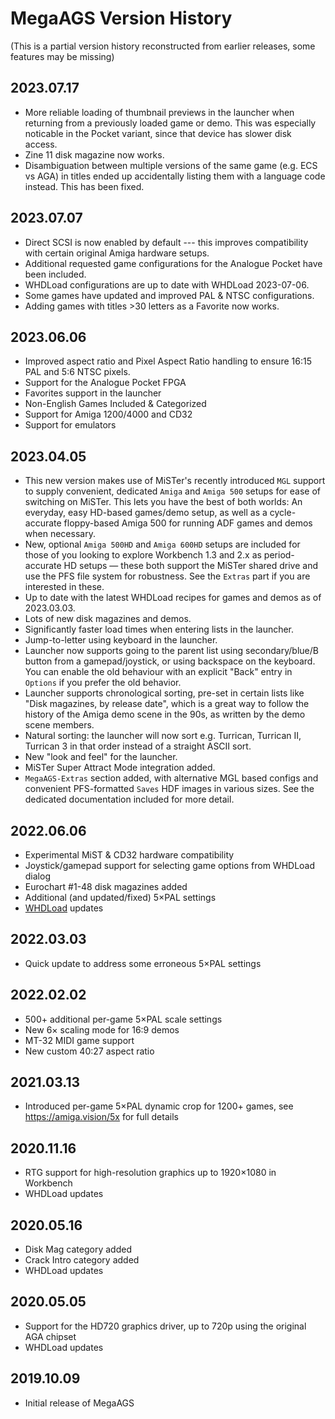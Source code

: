 # MegaAGS Version History

(This is a partial version history reconstructed from earlier releases, some features may be missing)

## 2023.07.17

* More reliable loading of thumbnail previews in the launcher when returning from a previously loaded game or demo. This was especially noticable in the Pocket variant, since that device has slower disk access.
* Zine 11 disk magazine now works.
* Disambiguation between multiple versions of the same game (e.g. ECS vs AGA) in titles ended up accidentally listing them with a language code instead. This has been fixed.

## 2023.07.07

* Direct SCSI is now enabled by default --- this improves compatibility with certain original Amiga hardware setups.
* Additional requested game configurations for the Analogue Pocket have been included.
* WHDLoad configurations are up to date with WHDLoad 2023-07-06.
* Some games have updated and improved PAL & NTSC configurations.
* Adding games with titles >30 letters as a Favorite now works.

## 2023.06.06

* Improved aspect ratio and Pixel Aspect Ratio handling to ensure 16:15 PAL and 5:6 NTSC pixels.
* Support for the Analogue Pocket FPGA
* Favorites support in the launcher
* Non-English Games Included & Categorized
* Support for Amiga 1200/4000 and CD32
* Support for emulators

## 2023.04.05

* This new version makes use of MiSTer's recently introduced `MGL` support to supply convenient, dedicated `Amiga` and `Amiga 500` setups for ease of switching on MiSTer. This lets you have the best of both worlds: An everyday, easy HD-based games/demo setup, as well as a cycle-accurate floppy-based Amiga 500 for running ADF games and demos when necessary.
* New, optional `Amiga 500HD` and `Amiga 600HD` setups are included for those of you looking to explore Workbench 1.3 and 2.x as period-accurate HD setups — these both support the MiSTer shared drive and use the PFS file system for robustness. See the `Extras` part if you are interested in these.
* Up to date with the latest WHDLoad recipes for games and demos as of 2023.03.03.
* Lots of new disk magazines and demos.
* Significantly faster load times when entering lists in the launcher.
* Jump-to-letter using keyboard in the launcher.
* Launcher now supports going to the parent list using secondary/blue/B button from a gamepad/joystick, or using backspace on the keyboard. You can enable the old behaviour with an explicit "Back" entry in `Options` if you prefer the old behavior.
* Launcher supports chronological sorting, pre-set in certain lists like "Disk magazines, by release date", which is a great way to follow the history of the Amiga demo scene in the 90s, as written by the demo scene members.
* Natural sorting: the launcher will now sort e.g. Turrican, Turrican II, Turrican 3 in that order instead of a straight ASCII sort.
* New "look and feel" for the launcher.
* MiSTer Super Attract Mode integration added.
* `MegaAGS-Extras` section added, with alternative MGL based configs and convenient PFS-formatted `Saves` HDF images in various sizes. See the dedicated documentation included for more detail.

## 2022.06.06

* Experimental MiST & CD32 hardware compatibility
* Joystick/gamepad support for selecting game options from WHDLoad dialog
* Eurochart #1-48 disk magazines added
* Additional (and updated/fixed) 5×PAL settings
* [WHDLoad] updates

## 2022.03.03

* Quick update to address some erroneous 5×PAL settings

## 2022.02.02

* 500+ additional per-game 5×PAL scale settings
* New 6× scaling mode for 16:9 demos
* MT-32 MIDI game support
* New custom 40:27 aspect ratio

## 2021.03.13

* Introduced per-game 5×PAL dynamic crop for 1200+ games, see https://amiga.vision/5x for full details

[WHDLoad]:http://whdload.de/news.html

## 2020.11.16

* RTG support for high-resolution graphics up to 1920×1080 in Workbench
* WHDLoad updates

## 2020.05.16

* Disk Mag category added
* Crack Intro category added
* WHDLoad updates

## 2020.05.05

* Support for the HD720 graphics driver, up to 720p using the original AGA chipset
* WHDLoad updates

## 2019.10.09

* Initial release of MegaAGS
